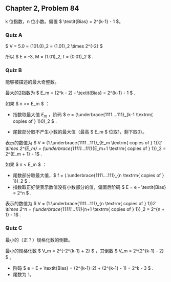 ## Chapter 2, Problem 84

k 位指数，n 位小数。偏置 $ \textit{Bias} = 2^{k-1} - 1 $。

### Quiz A

$ V = 5.0 = (101.0)_2 = (1.01)_2 \times 2^{-2} $

所以 $ E = -3, M = (1.01)_2, f = (0.01)_2 $ .

### Quiz B

能够被描述的最大奇整数。

最大的2指数为 $ E_m = (2^k - 2) - \textit{Bias} = 2^{k-1} - 1 $ .

如果 $ n >= E_m $ ：

- 指数取最大值 $E_m$ ，阶码 $ e = (\underbrace{1111....111}_{k-1 \textrm{ copies of } 1}0)_2 $ .

- 尾数部分取不产生小数的最大值（最高 $ E_m $ 位取1，剩下取0）。

表示的数值为 $ V = (1.\underbrace{1111...111}_{E_m \textrm{ copies of } 1})_2 \times 2^{E_m} = (\underbrace{11111...111}_{E_m+1 \textrm{ copies of } 1})_2 = 2^{E_m + 1} - 1$ .

如果 $ n < E_m $ ：

- 尾数部分取最大值，$ f = (.\underbrace{1111....111}_{n \textrm{ copies of } 1})_2 $ .
- 指数取正好使表示数值没有小数部分的值，偏置后阶码 $ E = e - \textit{Bias} = 2^n $ .

表示的数值为 $ V = (1.\underbrace{1111...111}_{n \textrm{ copies of } 1})_2 \times 2^n = (\underbrace{11111...111}_{n+1 \textrm{ copies of } 1})_2 = 2^{n + 1} - 1$ .

### Quiz C

最小的（正？）规格化数的倒数。

最小的规格化数 $ V_m  = 2^{-2^{k-1} + 2} $ ，其倒数 $ V_m  = 2^{2^{k-1} - 2} $ 。

- 阶码 $ e = E + \textit{Bias} = (2^{k-1}-2) + (2^{k-1} - 1) = 2^k - 3 $ .
- 尾数为 1。